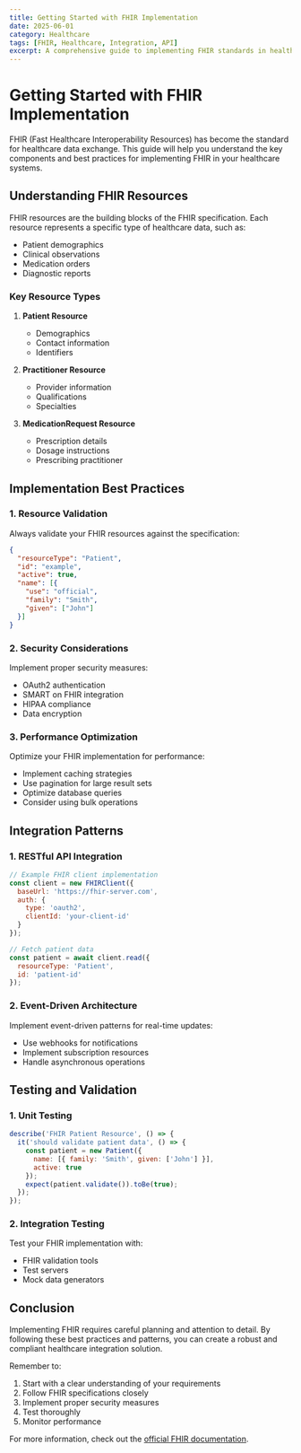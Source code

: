 ```yaml
---
title: Getting Started with FHIR Implementation
date: 2025-06-01
category: Healthcare
tags: [FHIR, Healthcare, Integration, API]
excerpt: A comprehensive guide to implementing FHIR standards in healthcare systems, covering key concepts, best practices, and practical examples.
---
```


# Getting Started with FHIR Implementation

FHIR (Fast Healthcare Interoperability Resources) has become the standard for healthcare data exchange. This guide will help you understand the key components and best practices for implementing FHIR in your healthcare systems.

## Understanding FHIR Resources

FHIR resources are the building blocks of the FHIR specification. Each resource represents a specific type of healthcare data, such as:

- Patient demographics
- Clinical observations
- Medication orders
- Diagnostic reports

### Key Resource Types

1. **Patient Resource**
   - Demographics
   - Contact information
   - Identifiers

2. **Practitioner Resource**
   - Provider information
   - Qualifications
   - Specialties

3. **MedicationRequest Resource**
   - Prescription details
   - Dosage instructions
   - Prescribing practitioner

## Implementation Best Practices

### 1. Resource Validation

Always validate your FHIR resources against the specification:

```json
{
  "resourceType": "Patient",
  "id": "example",
  "active": true,
  "name": [{
    "use": "official",
    "family": "Smith",
    "given": ["John"]
  }]
}
```

### 2. Security Considerations

Implement proper security measures:

- OAuth2 authentication
- SMART on FHIR integration
- HIPAA compliance
- Data encryption

### 3. Performance Optimization

Optimize your FHIR implementation for performance:

- Implement caching strategies
- Use pagination for large result sets
- Optimize database queries
- Consider using bulk operations

## Integration Patterns

### 1. RESTful API Integration

```javascript
// Example FHIR client implementation
const client = new FHIRClient({
  baseUrl: 'https://fhir-server.com',
  auth: {
    type: 'oauth2',
    clientId: 'your-client-id'
  }
});

// Fetch patient data
const patient = await client.read({
  resourceType: 'Patient',
  id: 'patient-id'
});
```

### 2. Event-Driven Architecture

Implement event-driven patterns for real-time updates:

- Use webhooks for notifications
- Implement subscription resources
- Handle asynchronous operations

## Testing and Validation

### 1. Unit Testing

```javascript
describe('FHIR Patient Resource', () => {
  it('should validate patient data', () => {
    const patient = new Patient({
      name: [{ family: 'Smith', given: ['John'] }],
      active: true
    });
    expect(patient.validate()).toBe(true);
  });
});
```

### 2. Integration Testing

Test your FHIR implementation with:

- FHIR validation tools
- Test servers
- Mock data generators

## Conclusion

Implementing FHIR requires careful planning and attention to detail. By following these best practices and patterns, you can create a robust and compliant healthcare integration solution.

Remember to:

1. Start with a clear understanding of your requirements
2. Follow FHIR specifications closely
3. Implement proper security measures
4. Test thoroughly
5. Monitor performance

For more information, check out the [official FHIR documentation](https://www.hl7.org/fhir/).
